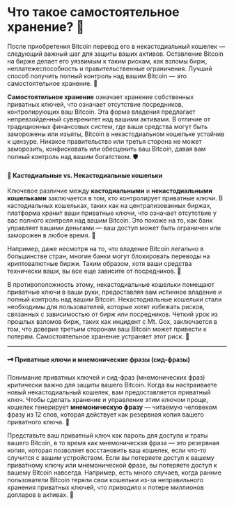 # Что такое самостоятельное хранение? 🔑

После приобретения Bitcoin перевод его в некастодиальный кошелек — следующий важный шаг для защиты ваших активов. Оставление Bitcoin на бирже делает его уязвимым к таким рискам, как взломы бирж, неплатежеспособность и правительственные ограничения. Лучший способ получить полный контроль над вашим Bitcoin — это самостоятельное хранение. 💪

**Самостоятельное хранение** означает хранение собственных приватных ключей, что означает отсутствие посредников, контролирующих ваш Bitcoin. Эта форма владения предлагает непревзойденный суверенитет над вашими активами. В отличие от традиционных финансовых систем, где ваши средства могут быть заморожены или изъяты, Bitcoin в некастодиальном кошельке устойчив к цензуре. Никакое правительство или третья сторона не может заморозить, конфисковать или обесценить ваш Bitcoin, давая вам полный контроль над вашим богатством. 🛡️

#### 🔐 Кастодиальные vs. Некастодиальные кошельки

Ключевое различие между **кастодиальными** и **некастодиальными кошельками** заключается в том, кто контролирует приватные ключи. В кастодиальных кошельках, таких как на централизованных биржах, платформа хранит ваши приватные ключи, что означает отсутствие у вас полного контроля над вашим Bitcoin. Это похоже на то, как банк управляет вашими деньгами — ваш доступ может быть ограничен или заморожен в любое время. 🏦

Например, даже несмотря на то, что владение Bitcoin легально в большинстве стран, многие банки могут блокировать переводы на криптовалютные биржи. Таким образом, хотя ваши средства технически ваши, вы все еще зависите от посредников. 🚫

В противоположность этому, некастодиальные кошельки помещают приватные ключи в ваши руки, предоставляя вам истинное владение и полный контроль над вашим Bitcoin. Некастодиальные кошельки стали необходимы для пользователей, которые хотят избежать рисков, связанных с зависимостью от бирж или посредников. Четкий урок из прошлых взломов бирж, таких как инцидент с Mt. Gox, заключается в том, что доверие третьим сторонам ваш Bitcoin может привести к потерям. Самостоятельное хранение устраняет этот риск. 🔐

---

#### 🗝️ Приватные ключи и мнемонические фразы (сид-фразы)

Понимание приватных ключей и сид-фраз (мнемонических фраз) критически важно для защиты вашего Bitcoin. Когда вы настраиваете новый некастодиальный кошелек, вам предоставляется приватный ключ. Чтобы сделать хранение и управление этим ключом проще, кошелек генерирует **мнемоническую фразу** — читаемую человеком фразу из 12 слов, которая действует как резервная копия вашего приватного ключа. 📝

Представьте ваш приватный ключ как пароль для доступа и траты вашего Bitcoin, в то время как мнемоническая фраза — это резервная копия, которая позволяет восстановить ваш кошелек, если что-то случится с вашим устройством. Если вы потеряете доступ к вашему приватному ключу или мнемонической фразе, вы потеряете доступ к вашему Bitcoin навсегда. Например, есть много случаев, когда ранние пользователи Bitcoin теряли свои кошельки из-за неправильного хранения приватных ключей, что приводило к потере миллионов долларов в активах. 💸